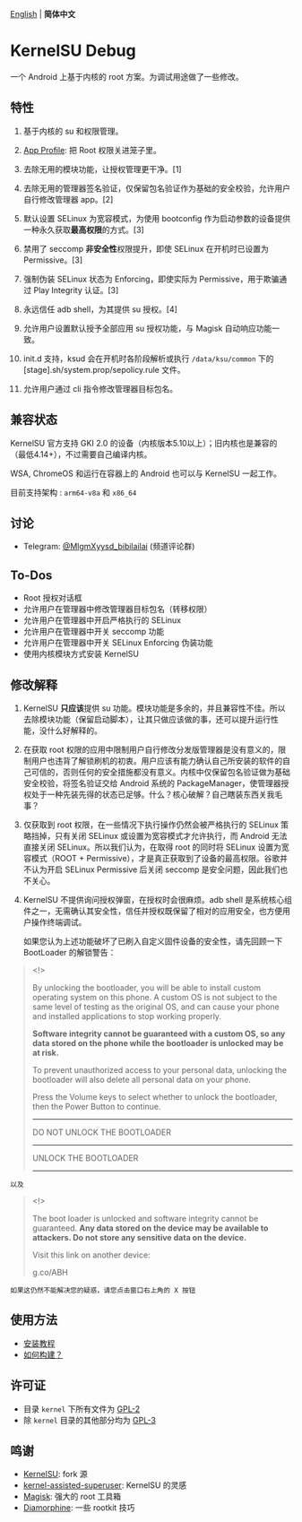 [English](README.md) | **简体中文** 

# KernelSU Debug

一个 Android 上基于内核的 root 方案。为调试用途做了一些修改。

## 特性

1. 基于内核的 su 和权限管理。
2. [App Profile](https://kernelsu.org/guide/app-profile.html): 把 Root 权限关进笼子里。

3. 去除无用的模块功能，让授权管理更干净。[1]
4. 去除无用的管理器签名验证，仅保留包名验证作为基础的安全校验，允许用户自行修改管理器 app。[2]
5. 默认设置 SELinux 为宽容模式，为使用 bootconfig 作为启动参数的设备提供一种永久获取**最高权限**的方式。[3]
6. 禁用了 seccomp **非安全性**权限提升，即使 SELinux 在开机时已设置为 Permissive。[3]
7. 强制伪装 SELinux 状态为 Enforcing，即使实际为 Permissive，用于欺骗通过 Play Integrity 认证。[3]
8. 永远信任 adb shell，为其提供 su 授权。[4]
9. 允许用户设置默认授予全部应用 su 授权功能，与 Magisk 自动响应功能一致。
10. init.d 支持，ksud 会在开机时各阶段解析或执行 `/data/ksu/common` 下的 [stage].sh/system.prop/sepolicy.rule 文件。
11. 允许用户通过 cli 指令修改管理器目标包名。

## 兼容状态

KernelSU 官方支持 GKI 2.0 的设备（内核版本5.10以上）；旧内核也是兼容的（最低4.14+），不过需要自己编译内核。

WSA, ChromeOS 和运行在容器上的 Android 也可以与 KernelSU 一起工作。

目前支持架构 : `arm64-v8a` 和 `x86_64`

## 讨论

- Telegram: [@MlgmXyysd_bibilailai](https://t.me/MlgmXyysd_bibilailai) (频道评论群)

## To-Dos

- Root 授权对话框
- 允许用户在管理器中修改管理器目标包名（转移权限）
- 允许用户在管理器中开启严格执行的 SELinux
- 允许用户在管理器中开关 seccomp 功能
- 允许用户在管理器中开关 SELinux Enforcing 伪装功能
- 使用内核模块方式安装 KernelSU

## 修改解释

1. KernelSU **只应该**提供 su 功能。模块功能是多余的，并且兼容性不佳。所以去除模块功能（保留启动脚本），让其只做应该做的事，还可以提升运行性能，没什么好解释的。

2. 在获取 root 权限的应用中限制用户自行修改分发版管理器是没有意义的，限制用户也违背了解锁刷机的初衷。用户应该有能力确认自己所安装的软件的自己可信的，否则任何的安全措施都没有意义。内核中仅保留包名验证做为基础安全校验，将签名验证交给 Android 系统的 PackageManager，使管理器授权处于一种先装先得的状态已足够。什么？核心破解？自己瞎装东西关我毛事？

3. 仅获取到 root 权限，在一些情况下执行操作仍然会被严格执行的 SELinux 策略挡掉，只有关闭 SELinux 或设置为宽容模式才允许执行，而 Android 无法直接关闭 SELinux。所以我们认为，在取得 root 的同时将 SELinux 设置为宽容模式（ROOT + Permissive），才是真正获取到了设备的最高权限。谷歌并不认为开启 SELinux Permissive 后关闭 seccomp 是安全问题，因此我们也不关心。

4. KernelSU 不提供询问授权弹窗，在授权时会很麻烦。adb shell 是系统核心组件之一，无需确认其安全性，信任并授权既保留了相对的应用安全，也方便用户操作终端调试。


	如果您认为上述功能破坏了已刷入自定义固件设备的安全性，请先回顾一下 BootLoader 的解锁警告：

> <!>
> 
> By unlocking the bootloader, you will be able to install custom operating system on this phone. A custom OS is not subject to the same level of testing as the original OS, and can cause your phone and installed applications to stop working properly.
> 
> **Software integrity cannot be guaranteed with a custom OS, so any data stored on the phone while the bootloader is unlocked may be at risk.**
> 
> To prevent unauthorized access to your personal data, unlocking the bootloader will also delete all personal data on your phone.
> 
> Press the Volume keys to select whether to unlock the bootloader, then the Power Button to continue.
> 
> __________
> DO NOT UNLOCK THE BOOTLOADER
> __________
> UNLOCK THE BOOTLOADER
> __________

	以及

> <!>
> 
> The boot loader is unlocked and software integrity cannot be guaranteed. **Any data stored on the device may be available to attackers. Do not store any sensitive data on the device.**
> 
> Visit this link on another device:
> 
> g.co/ABH

	如果这仍然不能解决您的疑惑，请您点击窗口右上角的 X 按钮

## 使用方法

- [安装教程](https://kernelsu.org/zh_CN/guide/installation.html)
- [如何构建？](https://kernelsu.org/zh_CN/guide/how-to-build.html)

## 许可证

- 目录 `kernel` 下所有文件为 [GPL-2](https://www.gnu.org/licenses/old-licenses/gpl-2.0.en.html)
- 除 `kernel` 目录的其他部分均为 [GPL-3](https://www.gnu.org/licenses/gpl-3.0.html)

## 鸣谢

- [KernelSU](https://github.com/tiann/KernelSU): fork 源
- [kernel-assisted-superuser](https://git.zx2c4.com/kernel-assisted-superuser/about/): KernelSU 的灵感
- [Magisk](https://github.com/topjohnwu/Magisk): 强大的 root 工具箱
- [Diamorphine](https://github.com/m0nad/Diamorphine): 一些 rootkit 技巧
